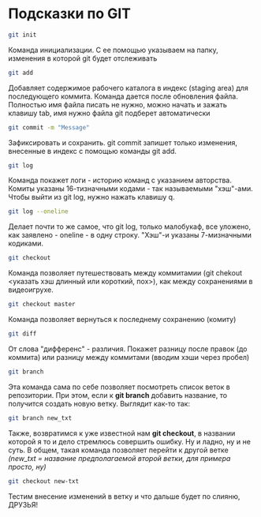 # Подсказки по GIT

```sh
git init
```
Команда инициализации. С ее помощью указываем на папку, изменения в которой git будет отслеживать


```sh
git add
```

Добавляет содержимое рабочего каталога в индекс (staging area) для последующего коммита. Команда дается после обновления файла. Полностью имя файла писать не нужно, можно начать и зажать клавишу tab, имя нужно файла git подберет автоматически

```sh
git commit -m "Message"
```
Зафиксировать и сохранить. git commit запишет только изменения, внесенные в индекс с помощью команды git add. 

```sh
git log
```
Команда покажет логи - историю команд с указанием авторства. Комиты указаны 16-тизначными кодами - так называемыми "хэш"-ами. Чтобы выйти из git log, нужно нажать клавишу q. 

```sh
git log --oneline
```
Делает почти то же самое, что git log, только малобукаф, все уложено, как заявлено - oneline - в одну строку. "Хэш"-и указаны 7-мизначными кодиками. 

```sh
git checkout
```
Команда позволяет путешествовать между коммитамии (git chekout <указать хэш длинный или короткий, пох>), как между сохранениями в видеоигрухе. 

```sh
git checkout master
```
Команда позволяет вернуться к последнему сохранению (комиту)
```sh
git diff
```
От слова "дифференс" - различия. Покажет разницу после правок (до коммита) или разницу между коммитами (вводим хэши через пробел) <diffe>
```sh
git branch
```
Эта команда сама по себе позволяет посмотреть список веток в репозитории. 
При этом, если к **git branch** добавить название, то получится создать новую ветку. Выглядит как-то так:
```sh
git branch new_txt
```
Также, возвратимся к уже известной нам **git checkout**, в названии которой я то и дело стремлюсь совершить ошибку. Ну и ладно, ну и не суть. В общем, такая команда позволяет перейти к другой ветке *(new_txt = название предполагаемой второй ветки, для примера просто, ну)*
```sh
git checkout new-txt
```




Тестим внесение изменений в ветку и что дальше будет по слияню, ДРУЗЬЯ!
